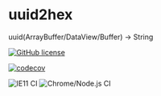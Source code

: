 # uuid2hex
uuid(ArrayBuffer/DataView/Buffer) -> String

[![GitHub license](https://img.shields.io/github/license/takanoriyanagitani/uuid2hex)](https://github.com/takanoriyanagitani/uuid2hex/blob/master/LICENSE)

[![codecov](https://codecov.io/gh/takanoriyanagitani/uuid2hex/branch/master/graph/badge.svg)](https://codecov.io/gh/takanoriyanagitani/uuid2hex)

![IE11 CI](https://github.com/takanoriyanagitani/uuid2hex/workflows/IE11%20CI/badge.svg)
![Chrome/Node.js CI](https://github.com/takanoriyanagitani/uuid2hex/workflows/Chrome/Node.js%20CI/badge.svg)
